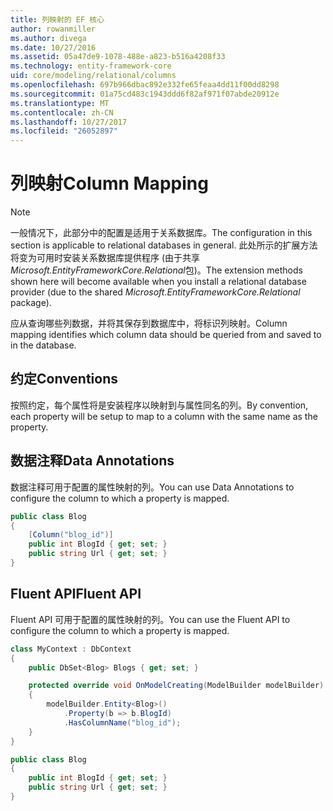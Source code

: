 ```yaml
---
title: 列映射的 EF 核心
author: rowanmiller
ms.author: divega
ms.date: 10/27/2016
ms.assetid: 05a47de9-1078-488e-a823-b516a4208f33
ms.technology: entity-framework-core
uid: core/modeling/relational/columns
ms.openlocfilehash: 697b966dbac892e332fe65feaa4dd11f00dd8298
ms.sourcegitcommit: 01a75cd483c1943ddd6f82af971f07abde20912e
ms.translationtype: MT
ms.contentlocale: zh-CN
ms.lasthandoff: 10/27/2017
ms.locfileid: "26052897"
---
```

# <a name="column-mapping"></a><span data-ttu-id="472bd-102">列映射</span><span class="sxs-lookup"><span data-stu-id="472bd-102">Column Mapping</span></span>

> [!NOTE]  
> <span data-ttu-id="472bd-103">一般情况下，此部分中的配置是适用于关系数据库。</span><span class="sxs-lookup"><span data-stu-id="472bd-103">The configuration in this section is applicable to relational databases in general.</span></span> <span data-ttu-id="472bd-104">此处所示的扩展方法将变为可用时安装关系数据库提供程序 (由于共享*Microsoft.EntityFrameworkCore.Relational*包)。</span><span class="sxs-lookup"><span data-stu-id="472bd-104">The extension methods shown here will become available when you install a relational database provider (due to the shared *Microsoft.EntityFrameworkCore.Relational* package).</span></span>

<span data-ttu-id="472bd-105">应从查询哪些列数据，并将其保存到数据库中，将标识列映射。</span><span class="sxs-lookup"><span data-stu-id="472bd-105">Column mapping identifies which column data should be queried from and saved to in the database.</span></span>

## <a name="conventions"></a><span data-ttu-id="472bd-106">约定</span><span class="sxs-lookup"><span data-stu-id="472bd-106">Conventions</span></span>

<span data-ttu-id="472bd-107">按照约定，每个属性将是安装程序以映射到与属性同名的列。</span><span class="sxs-lookup"><span data-stu-id="472bd-107">By convention, each property will be setup to map to a column with the same name as the property.</span></span>

## <a name="data-annotations"></a><span data-ttu-id="472bd-108">数据注释</span><span class="sxs-lookup"><span data-stu-id="472bd-108">Data Annotations</span></span>

<span data-ttu-id="472bd-109">数据注释可用于配置的属性映射的列。</span><span class="sxs-lookup"><span data-stu-id="472bd-109">You can use Data Annotations to configure the column to which a property is mapped.</span></span>

<!-- [!code-csharp[Main](samples/core/relational/Modeling/DataAnnotations/Samples/Relational/Column.cs?highlight=3)] -->
``` csharp
public class Blog
{
    [Column("blog_id")]
    public int BlogId { get; set; }
    public string Url { get; set; }
}
```

## <a name="fluent-api"></a><span data-ttu-id="472bd-110">Fluent API</span><span class="sxs-lookup"><span data-stu-id="472bd-110">Fluent API</span></span>

<span data-ttu-id="472bd-111">Fluent API 可用于配置的属性映射的列。</span><span class="sxs-lookup"><span data-stu-id="472bd-111">You can use the Fluent API to configure the column to which a property is mapped.</span></span>

<!-- [!code-csharp[Main](samples/core/relational/Modeling/FluentAPI/Samples/Relational/Column.cs?highlight=7,8,9)] -->
``` csharp
class MyContext : DbContext
{
    public DbSet<Blog> Blogs { get; set; }

    protected override void OnModelCreating(ModelBuilder modelBuilder)
    {
        modelBuilder.Entity<Blog>()
            .Property(b => b.BlogId)
            .HasColumnName("blog_id");
    }
}

public class Blog
{
    public int BlogId { get; set; }
    public string Url { get; set; }
}
```
